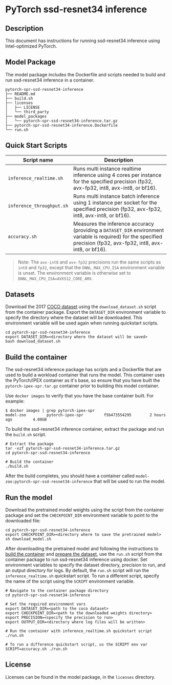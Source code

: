 <!--- 0. Title -->
# PyTorch ssd-resnet34 inference

<!-- 10. Description -->
## Description

This document has instructions for running ssd-resnet34 inference using
Intel-optimized PyTorch.

## Model Package

The model package includes the Dockerfile and scripts needed to build and
run ssd-resnet34 inference in a container.
```
pytorch-spr-ssd-resnet34-inference
├── README.md
├── build.sh
├── licenses
│   ├── LICENSE
│   └── third_party
├── model_packages
│   └── pytorch-spr-ssd-resnet34-inference.tar.gz
├── pytorch-spr-ssd-resnet34-inference.Dockerfile
└── run.sh
```

<!--- 40. Quick Start Scripts -->
## Quick Start Scripts

| Script name | Description |
|-------------|-------------|
| `inference_realtime.sh` | Runs multi instance realtime inference using 4 cores per instance for the specified precision (fp32, avx-fp32, int8, avx-int8, or bf16). |
| `inference_throughput.sh` | Runs multi instance batch inference using 1 instance per socket for the specified precision (fp32, avx-fp32, int8, avx-int8, or bf16). |
| `accuracy.sh` | Measures the inference accuracy (providing a `DATASET_DIR` environment variable is required) for the specified precision (fp32, avx-fp32, int8, avx-int8, or bf16). |

> Note: The `avx-int8` and `avx-fp32` precisions run the same scripts as `int8` and `fp32`, except that the
> `DNNL_MAX_CPU_ISA` environment variable is unset. The environment variable is
> otherwise set to `DNNL_MAX_CPU_ISA=AVX512_CORE_AMX`.

## Datasets

Download the 2017 [COCO dataset](https://cocodataset.org) using the `download_dataset.sh` script
from the container package.
Export the `DATASET_DIR` environment variable to specify the directory where the dataset
will be downloaded. This environment variable will be used again when running quickstart scripts.
```
cd pytorch-spr-ssd-resnet34-inference
export DATASET_DIR=<directory where the dataset will be saved>
bash download_dataset.sh
```

## Build the container

The ssd-resnet34 inference package has scripts and a Dockerfile that are
used to build a workload container that runs the model. This container
uses the PyTorch/IPEX container as it's base, so ensure that you have built
the `pytorch-ipex-spr.tar.gz` container prior to building this model container.

Use `docker images` to verify that you have the base container built. For example:
```
$ docker images | grep pytorch-ipex-spr
model-zoo         pytorch-ipex-spr         f5b473554295        2 hours ago         4.08GB
```

To build the ssd-resnet34 inference container, extract the package and
run the `build.sh` script.
```
# Extract the package
tar -xzf pytorch-spr-ssd-resnet34-inference.tar.gz
cd pytorch-spr-ssd-resnet34-inference

# Build the container
./build.sh
```

After the build completes, you should have a container called
`model-zoo:pytorch-spr-ssd-resnet34-inference` that will be used to run the model.

## Run the model

Download the pretrained model weights using the script from the container package
and set the `CHECKPOINT_DIR` environment variable to point to the downloaded file:
```
cd pytorch-spr-ssd-resnet34-inference
export CHECKPOINT_DIR=<directory where to save the pretrained model>
sh download_model.sh
```

After downloading the pretrained model and following the instructions to
[build the container](#build-the-container) and [prepare the dataset](#datasets),
use the `run.sh` script from the container package to run ssd-resnet34 inference
using docker. Set environment variables to specify the dataset directory,
precision to run, and an output directory for logs. By default, the `run.sh`
script will run the `inference_realtime.sh` quickstart script. To run a different
script, specify the name of the script using the `SCRIPT` environment variable.
```
# Navigate to the container package directory
cd pytorch-spr-ssd-resnet34-inference

# Set the required environment vars
export DATASET_DIR=<path to the coco dataset>
export CHECKPOINT_DIR=<path to the downloaded weights directory>
export PRECISION=<specify the precision to run>
export OUTPUT_DIR=<directory where log files will be written>

# Run the container with inference_realtime.sh quickstart script
./run.sh

# To run a difference quickstart script, us the SCRIPT env var
SCRIPT=accuracy.sh ./run.sh
```

<!--- 80. License -->
## License

Licenses can be found in the model package, in the `licenses` directory.

